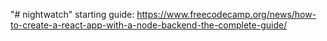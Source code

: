"# nightwatch" 
starting guide:
https://www.freecodecamp.org/news/how-to-create-a-react-app-with-a-node-backend-the-complete-guide/